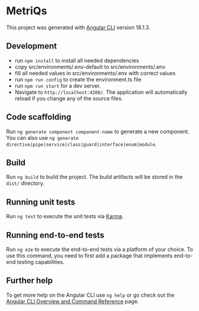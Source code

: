 # MetriQs

This project was generated with [Angular CLI](https://github.com/angular/angular-cli) version 18.1.3.

## Development
* run `npm install` to install all needed dependencies
* copy src/environments/.env-default to src/environments/.env
* fill all needed values in src/environments/.env with correct values
* run `npm run config` to create the environment.ts file
* run `npm run start` for a dev server. 
* Navigate to `http://localhost:4200/`. The application will automatically reload if you change any of the source files.

## Code scaffolding

Run `ng generate component component-name` to generate a new component. You can also use `ng generate directive|pipe|service|class|guard|interface|enum|module`.

## Build

Run `ng build` to build the project. The build artifacts will be stored in the `dist/` directory.

## Running unit tests

Run `ng test` to execute the unit tests via [Karma](https://karma-runner.github.io).

## Running end-to-end tests

Run `ng e2e` to execute the end-to-end tests via a platform of your choice. To use this command, you need to first add a package that implements end-to-end testing capabilities.

## Further help

To get more help on the Angular CLI use `ng help` or go check out the [Angular CLI Overview and Command Reference](https://angular.dev/tools/cli) page.
